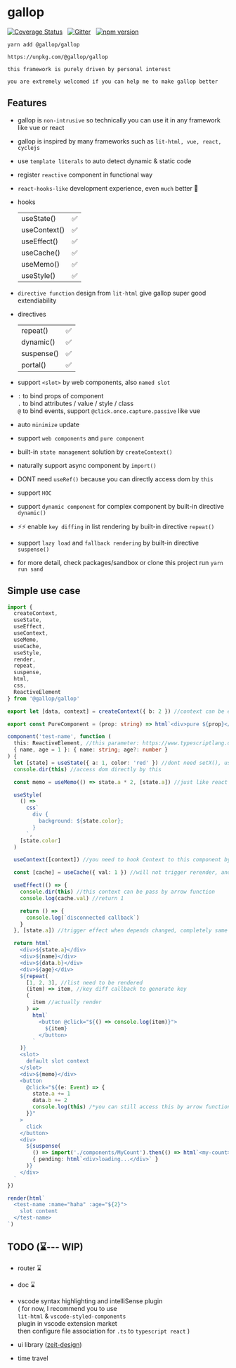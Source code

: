 # gallop

[![Coverage Status](https://coveralls.io/repos/github/tarnishablec/gallop/badge.svg?branch=master)](https://coveralls.io/github/tarnishablec/gallop?branch=master)&nbsp;&nbsp;
[![Gitter](https://badges.gitter.im/gallopweb/community.svg)](https://gitter.im/gallopweb/community?utm_source=badge&utm_medium=badge&utm_campaign=pr-badge)&nbsp;&nbsp;
[![npm version](https://badge.fury.io/js/%40gallop%2Fgallop.svg)](https://badge.fury.io/js/%40gallop%2Fgallop)

    yarn add @gallop/gallop

    https://unpkg.com/@gallop/gallop

    this framework is purely driven by personal interest

    you are extremely welcomed if you can help me to make gallop better

## Features

- gallop is `non-intrusive` so technically you can use it in any framework like vue or react

- gallop is inspired by many frameworks such as `lit-html, vue, react, cyclejs`

- use `template literals` to auto detect dynamic & static code

- register `reactive` component in functional way

- `react-hooks-like` development experience, even `much` better 🌝

- hooks

  |              |     |
  | ------------ | --- |
  | useState()   | ✅  |
  | useContext() | ✅  |
  | useEffect()  | ✅  |
  | useCache()   | ✅  |
  | useMemo()    | ✅  |
  | useStyle()   | ✅  |

- `directive function` design from `lit-html` give gallop super good extendiability

- directives

  |             |     |
  | ----------- | --- |
  | repeat()    | ✅  |
  | dynamic()   | ✅  |
  | suspense()  | ✅  |
  | portal()    | ✅  |

- support `<slot>` by web components, also `named slot`

- `:` to bind props of component  
  `.` to bind attributes / value / style / class  
  `@` to bind events, support `@click.once.capture.passive` like vue

- auto `minimize` update

- support `web components` and `pure component`

- built-in `state management` solution by `createContext()`

- naturally support async component by `import()`

- DONT need `useRef()` because you can directly access dom by `this`

- support `HOC`

- support `dynamic component` for complex component by built-in directive `dynamic()`

- ⚡⚡ enable `key diffing` in list rendering by built-in directive `repeat()`

- support `lazy load` and `fallback rendering` by built-in directive `suspense()`

- for more detail, check packages/sandbox or clone this project run `yarn run sand`

## Simple use case

```typescript
import {
  createContext,
  useState,
  useEffect,
  useContext,
  useMemo,
  useCache,
  useStyle,
  render,
  repeat,
  suspense,
  html,
  css,
  ReactiveElement
} from '@gallop/gallop'

export let [data, context] = createContext({ b: 2 }) //context can be exported to another component

export const PureComponent = (prop: string) => html`<div>pure ${prop}</div>` //pure component with no any lifecycle

component('test-name', function (
  this: ReactiveElement, //this parameter: https://www.typescriptlang.org/docs/handbook/functions.html
  { name, age = 1 }: { name: string; age?: number }
) {
  let [state] = useState({ a: 1, color: 'red' }) //dont need setX(), useState() return a proxy, and auto trigger rerender, ⚠ you can only use useState() once in a component declaration
  console.dir(this) //access dom directly by this

  const memo = useMemo(() => state.a * 2, [state.a]) //just like react useMemo()

  useStyle(
    () =>
      css`
        div {
          background: ${state.color};
        }
      `,
    [state.color]
  )

  useContext([context]) //you need to hook Context to this component by useContext()

  const [cache] = useCache({ val: 1 }) //will not trigger rerender, and only execute once, ⚠⚠you can not access dom in cache

  useEffect(() => {
    console.dir(this) //this context can be pass by arrow function
    console.log(cache.val) //return 1

    return () => {
      console.log(`disconnected callback`)
    }
  }, [state.a]) //trigger effect when depends changed, completely same as react useEffect()

  return html`
    <div>${state.a}</div>
    <div>${name}</div>
    <div>${data.b}</div>
    <div>${age}</div>
    ${repeat(
      [1, 2, 3], //list need to be rendered
      (item) => item, //key diff callback to generate key
      (
        item //actually render
      ) =>
        html`
          <button @click="${() => console.log(item)}">
            ${item}
          </button>
        `
    )}
    <slot>
      default slot context
    </slot>
    <div>${memo}</div>
    <button
      @click="${(e: Event) => {
        state.a += 1
        data.b += 2
        console.log(this) /*you can still access this by arrow function in event*/
      }}"
    >
      click
    </button>
    <div>
      ${suspense(
        () => import('./components/MyCount').then(() => html`<my-count></my-count>`),
        { pending: html`<div>loading...</div>` }
      )}
    </div>
  `
})

render(html`
  <test-name :name="haha" :age="${2}">
    slot content
  </test-name>
`)
```

## TODO (⌛--- WIP)

- router ⌛

- doc ⌛

- vscode syntax highlighting and intelliSense plugin  
  ( for now, I recommend you to use <br>
  `lit-html` & `vscode-styled-components`<br>
  plugin in vscode extension market <br>
  then configure file association for `.ts` to `typescript react` )

- ui library ([zeit-design](https://zeit-style.now.sh/))

- time travel
